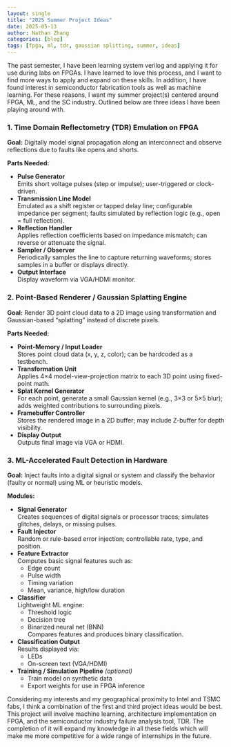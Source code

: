 ```yaml
---
layout: single
title: "2025 Summer Project Ideas"
date: 2025-05-13
author: Nathan Zhang
categories: [blog]
tags: [fpga, ml, tdr, gaussian splitting, summer, ideas]
---
```


The past semester, I have been learning system verilog and applying it for use during labs on FPGAs. I have learned to love this process, and I want to find more ways to apply and expand on these skills. In addition, I have found interest in semiconductor fabrication tools as well as machine learning. For these reasons, I want my summer project(s) centered around FPGA, ML, and the SC industry. Outlined below are three ideas I have been playing around with.


### 1. Time Domain Reflectometry (TDR) Emulation on FPGA

**Goal:** Digitally model signal propagation along an interconnect and observe reflections due to faults like opens and shorts.

**Parts Needed:**
- **Pulse Generator**  
  Emits short voltage pulses (step or impulse); user-triggered or clock-driven.
- **Transmission Line Model**  
  Emulated as a shift register or tapped delay line; configurable impedance per segment; faults simulated by reflection logic (e.g., open = full reflection).
- **Reflection Handler**  
  Applies reflection coefficients based on impedance mismatch; can reverse or attenuate the signal.
- **Sampler / Observer**  
  Periodically samples the line to capture returning waveforms; stores samples in a buffer or displays directly.
- **Output Interface**  
  Display waveform via VGA/HDMI monitor.


### 2. Point-Based Renderer / Gaussian Splatting Engine

**Goal:** Render 3D point cloud data to a 2D image using transformation and Gaussian-based “splatting” instead of discrete pixels.

**Parts Needed:**
- **Point-Memory / Input Loader**  
  Stores point cloud data (x, y, z, color); can be hardcoded as a testbench.
- **Transformation Unit**  
  Applies 4×4 model-view-projection matrix to each 3D point using fixed-point math.
- **Splat Kernel Generator**  
  For each point, generate a small Gaussian kernel (e.g., 3×3 or 5×5 blur); adds weighted contributions to surrounding pixels.
- **Framebuffer Controller**  
  Stores the rendered image in a 2D buffer; may include Z-buffer for depth visibility.
- **Display Output**  
  Outputs final image via VGA or HDMI.


### 3. ML-Accelerated Fault Detection in Hardware

**Goal:** Inject faults into a digital signal or system and classify the behavior (faulty or normal) using ML or heuristic models.

**Modules:**
- **Signal Generator**  
  Creates sequences of digital signals or processor traces; simulates glitches, delays, or missing pulses.
- **Fault Injector**  
  Random or rule-based error injection; controllable rate, type, and position.
- **Feature Extractor**  
  Computes basic signal features such as:
  - Edge count
  - Pulse width
  - Timing variation
  - Mean, variance, high/low duration
- **Classifier**  
  Lightweight ML engine:
  - Threshold logic
  - Decision tree
  - Binarized neural net (BNN)  
  Compares features and produces binary classification.
- **Classification Output**  
  Results displayed via:
  - LEDs
  - On-screen text (VGA/HDMI)
- **Training / Simulation Pipeline** *(optional)*  
  - Train model on synthetic data  
  - Export weights for use in FPGA inference


Considering my interests and my geographical proximity to Intel and TSMC fabs, I think a combination of the first and third project ideas would be best. This project will involve machine learning, architecture implementation on FPGA, and the semiconductor industry failure analysis tool, TDR. The completion of it will expand my knowledge in all these fields which will make me more competitive for a wide range of internships in the future.
